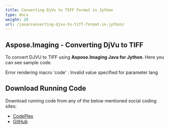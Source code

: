 ```yaml
---
title: Converting DjVu to TIFF Format in Jython
type: docs
weight: 20
url: /java/converting-djvu-to-tiff-format-in-jython/
---
```


## **Aspose.Imaging - Converting DjVu to TIFF**
To convert DJVU to TIFF using **Aspose.Imaging Java for Jython**. Here you can see sample code.

Error rendering macro 'code' : Invalid value specified for parameter lang
## **Download Running Code**
Download running code from any of the below mentioned social coding sites:

- [CodePlex](https://asposewordsjavajython.codeplex.com/releases/view/619260)
- [GitHub](https://github.com/aspose-words/Aspose.Words-for-Java/releases/tag/Aspose.Words_Java_for_Jython-v1.0.0)
